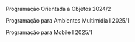 Programação Orientada a Objetos
2024/2

Programação para Ambientes Multimídia I
2025/1

Programação para Mobile I
2025/1

